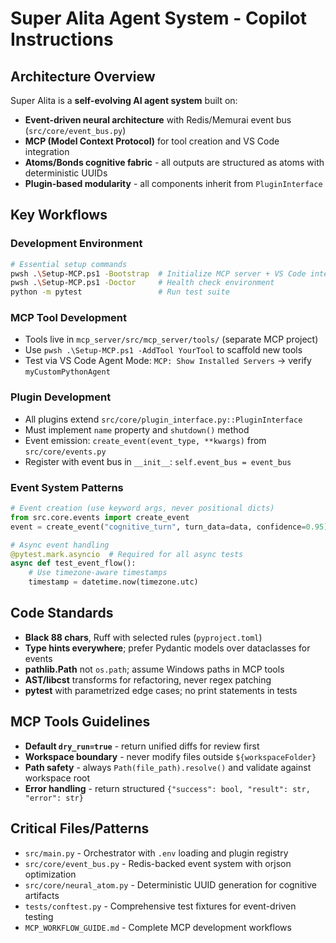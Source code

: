 ﻿# Super Alita Agent System - Copilot Instructions

## Architecture Overview
Super Alita is a **self-evolving AI agent system** built on:
- **Event-driven neural architecture** with Redis/Memurai event bus (`src/core/event_bus.py`)
- **MCP (Model Context Protocol)** for tool creation and VS Code integration
- **Atoms/Bonds cognitive fabric** - all outputs are structured as atoms with deterministic UUIDs
- **Plugin-based modularity** - all components inherit from `PluginInterface`

## Key Workflows

### Development Environment
```bash
# Essential setup commands
pwsh .\Setup-MCP.ps1 -Bootstrap  # Initialize MCP server + VS Code integration
pwsh .\Setup-MCP.ps1 -Doctor     # Health check environment
python -m pytest                 # Run test suite
```

### MCP Tool Development
- Tools live in `mcp_server/src/mcp_server/tools/` (separate MCP project)
- Use `pwsh .\Setup-MCP.ps1 -AddTool YourTool` to scaffold new tools
- Test via VS Code Agent Mode: `MCP: Show Installed Servers` → verify `myCustomPythonAgent`

### Plugin Development
- All plugins extend `src/core/plugin_interface.py::PluginInterface`
- Must implement `name` property and `shutdown()` method
- Event emission: `create_event(event_type, **kwargs)` from `src/core/events.py`
- Register with event bus in `__init__`: `self.event_bus = event_bus`

### Event System Patterns
```python
# Event creation (use keyword args, never positional dicts)
from src.core.events import create_event
event = create_event("cognitive_turn", turn_data=data, confidence=0.95)

# Async event handling
@pytest.mark.asyncio  # Required for all async tests
async def test_event_flow():
    # Use timezone-aware timestamps
    timestamp = datetime.now(timezone.utc)
```

## Code Standards
- **Black 88 chars**, Ruff with selected rules (`pyproject.toml`)
- **Type hints everywhere**; prefer Pydantic models over dataclasses for events
- **pathlib.Path** not `os.path`; assume Windows paths in MCP tools
- **AST/libcst** transforms for refactoring, never regex patching
- **pytest** with parametrized edge cases; no print statements in tests

## MCP Tools Guidelines
- **Default `dry_run=true`** - return unified diffs for review first
- **Workspace boundary** - never modify files outside `${workspaceFolder}`
- **Path safety** - always `Path(file_path).resolve()` and validate against workspace root
- **Error handling** - return structured `{"success": bool, "result": str, "error": str}`

## Critical Files/Patterns
- `src/main.py` - Orchestrator with `.env` loading and plugin registry
- `src/core/event_bus.py` - Redis-backed event system with orjson optimization
- `src/core/neural_atom.py` - Deterministic UUID generation for cognitive artifacts
- `tests/conftest.py` - Comprehensive test fixtures for event-driven testing
- `MCP_WORKFLOW_GUIDE.md` - Complete MCP development workflows
